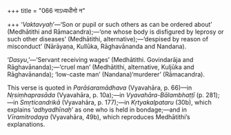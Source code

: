 +++
title = "066 नाऽध्यधीनो न"

+++
‘*Vaktavyaḥ*’—‘Son or pupil or such others as can be ordered about’
(Medhātithi and Rāmacandra);—‘one whose body is disfigured by leprosy or
such other diseases’ (Medhātithi, alternative);—‘despised by reason of
misconduct’ (Nārāyaṇa, Kullūka, Rāghavānanda and Nandana).

‘*Dasyu*,’—‘Servant receiving wages’ (Medhātithi. Govindarāja and
Rāghavānanda);—‘cruel man’ (Medhātithi, alternative, Kuljūka and
Rāghavānanda); ‘low-caste man’ (Nandana)‘murderer’ (Rāmacandra).

This verse is quoted in *Parāśaramādhava* (Vyavahāra, p. 66)—in
*Nṛsiṃhaprasāda* (Vyavahāra, p. 10a);—in *Vyavahāra-Bālambhaṭṭī* (p.
281);—in *Smṛticandrikā* (Vyavahāra, p. 177);—in *Kṛtyakalpataru* (30b),
which explains ‘*adhyadhīnaḥ*’ as one who is held in bondage;—and in
*Vīramitrodaya* (Vyavahāra, 49b), which reproduces Medhātithi’s
explanations.


